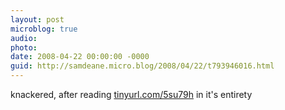 ```yaml
---
layout: post
microblog: true
audio: 
photo: 
date: 2008-04-22 00:00:00 -0000
guid: http://samdeane.micro.blog/2008/04/22/t793946016.html
---
```

knackered, after reading [tinyurl.com/5su79h](http://tinyurl.com/5su79h) in it's entirety
